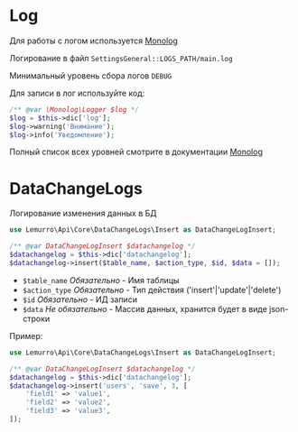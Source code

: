 # Log
Для работы с логом используется [Monolog](https://seldaek.github.io/monolog/)

Логирование в файл `SettingsGeneral::LOGS_PATH/main.log`

Минимальный уровень сбора логов `DEBUG`

Для записи в лог используйте код:
```php
/** @var \Monolog\Logger $log */
$log = $this->dic['log'];
$log->warning('Внимание');
$log->info('Уведомление');
```
Полный список всех уровней смотрите в документации [Monolog](https://github.com/Seldaek/monolog/blob/HEAD/doc/01-usage.md#log-levels)

# DataChangeLogs
Логирование изменения данных в БД
```php
use Lemurro\Api\Core\DataChangeLogs\Insert as DataChangeLogInsert;

/** @var DataChangeLogInsert $datachangelog */
$datachangelog = $this->dic['datachangelog'];
$datachangelog->insert($table_name, $action_type, $id, $data = []);
```
- `$table_name` *Обязательно* - Имя таблицы
- `$action_type` *Обязательно* - Тип действия ('insert'|'update'|'delete')
- `$id` *Обязательно* - ИД записи
- `$data` *Не обязательно* - Массив данных, хранится будет в виде json-строки

Пример:
```php
use Lemurro\Api\Core\DataChangeLogs\Insert as DataChangeLogInsert;

/** @var DataChangeLogInsert $datachangelog */
$datachangelog = $this->dic['datachangelog'];
$datachangelog->insert('users', 'save', 3, [
    'field1' => 'value1',
    'field2' => 'value2',
    'field3' => 'value3',
]);
```